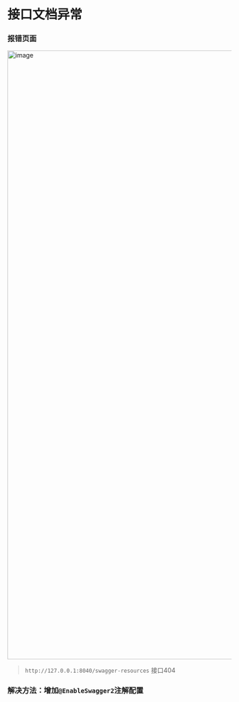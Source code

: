 # 接口文档异常

### 报错页面
<img width="1371" alt="image" src="https://github.com/zhangwt-cn/notes/assets/52098594/c5bd618d-cfa2-49c7-9130-cc843b216517">

> `http://127.0.0.1:8040/swagger-resources` 接口404

### 解决方法：增加`@EnableSwagger2`注解配置
